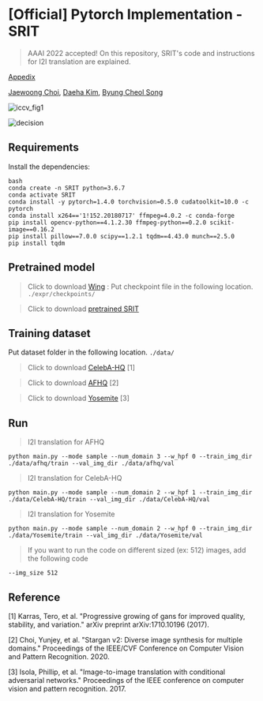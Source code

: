 # [Official] Pytorch Implementation - SRIT
> AAAI 2022 accepted!
On this repository, SRIT's code and instructions for I2I translation are explained.

[Appedix]()

[Jaewoong Choi](https://github.com/jaewoong1),  [Daeha Kim](https://github.com/kdhht2334), [Byung Cheol Song](https://scholar.google.com/citations?user=yo-cOtMAAAAJ&hl=ko&oi=sra)

![iccv_fig1](https://user-images.githubusercontent.com/54341727/133568248-d9d83417-cd6b-404d-a408-50254940c3c4.png)


![decision](https://user-images.githubusercontent.com/54341727/144345313-60725a60-94b5-4f69-8a30-b6916a08e11a.png)


## Requirements
Install the dependencies:
```
bash
conda create -n SRIT python=3.6.7
conda activate SRIT
conda install -y pytorch=1.4.0 torchvision=0.5.0 cudatoolkit=10.0 -c pytorch
conda install x264=='1!152.20180717' ffmpeg=4.0.2 -c conda-forge
pip install opencv-python==4.1.2.30 ffmpeg-python==0.2.0 scikit-image==0.16.2
pip install pillow==7.0.0 scipy==1.2.1 tqdm==4.43.0 munch==2.5.0
pip install tqdm
```


## Pretrained model
>Click to download [Wing](https://www.dropbox.com/s/tjxpypwpt38926e/wing.ckpt?dl=0) : Put checkpoint file in the following location. `./expr/checkpoints/`

>Click to download [pretrained SRIT](https://drive.google.com/drive/folders/1r8bwHYlce-PsRggmLj4NWKuQP9fTIXhT?usp=sharing)


## Training dataset
Put dataset folder in the following location. `./data/`

>Click to download [CelebA-HQ](www.dropbox.com/s/f7pvjij2xlpff59/celeba_hq.zip?dl=0) [1]

>Click to download [AFHQ](https://www.dropbox.com/s/t9l9o3vsx2jai3z/afhq.zip?dl=0) [2]

>Click to download [Yosemite](https://www.kaggle.com/balraj98/summer2winter-yosemite/download) [3]


## Run 
>I2I translation for AFHQ
```
python main.py --mode sample --num_domain 3 --w_hpf 0 --train_img_dir ./data/afhq/train --val_img_dir ./data/afhq/val
```

>I2I translation for CelebA-HQ
```
python main.py --mode sample --num_domain 2 --w_hpf 1 --train_img_dir ./data/CelebA-HQ/train --val_img_dir ./data/CelebA-HQ/val
```

>I2I translation for Yosemite
```
python main.py --mode sample --num_domain 2 --w_hpf 0 --train_img_dir ./data/Yosemite/train --val_img_dir ./data/Yosemite/val 
```

>If you want to run the code on different sized (ex: 512) images, add the following code
```
--img_size 512
```

## Reference
[1] Karras, Tero, et al. "Progressive growing of gans for improved quality, stability, and variation." arXiv preprint arXiv:1710.10196 (2017).

[2] Choi, Yunjey, et al. "Stargan v2: Diverse image synthesis for multiple domains." Proceedings of the IEEE/CVF Conference on Computer Vision and Pattern Recognition. 2020.

[3] Isola, Phillip, et al. "Image-to-image translation with conditional adversarial networks." Proceedings of the IEEE conference on computer vision and pattern recognition. 2017.

